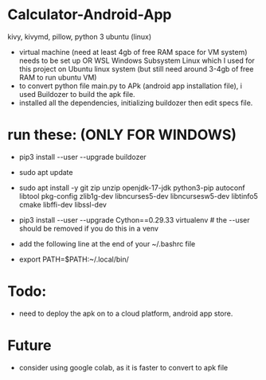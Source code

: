 # Calculator-Android-App
kivy, kivymd, pillow, python 3 ubuntu (linux)

- virtual machine (need at least 4gb of free RAM space for VM system) needs to be set up OR WSL Windows Subsystem Linux which I used for this project on Ubuntu linux system (but still need around 3-4gb of free RAM to run ubuntu VM)
- to convert python file main.py to APk (android app installation file), i used Buildozer to build the apk file.
- installed all the dependencies, initializing buildozer then edit specs file.

# run these: (ONLY FOR WINDOWS)
-   pip3 install --user --upgrade buildozer
-   sudo apt update
-   sudo apt install -y git zip unzip openjdk-17-jdk python3-pip autoconf libtool pkg-config zlib1g-dev libncurses5-dev libncursesw5-dev libtinfo5 cmake libffi-dev libssl-dev
-   pip3 install --user --upgrade Cython==0.29.33 virtualenv  # the --user should be removed if you do this in a venv

- add the following line at the end of your ~/.bashrc file
-   export PATH=$PATH:~/.local/bin/


# Todo:
-   need to deploy the apk on to a cloud platform, android app store.


# Future
- consider using google colab, as it is faster to convert to apk file
